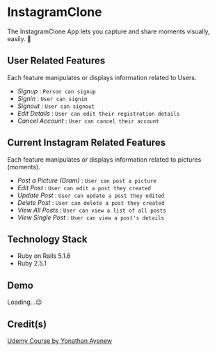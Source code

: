 # InstagramClone

The InstagramClone App lets you capture and share moments visually, easily. 📸

## User Related Features

Each feature manipulates or displays information related to Users.

* _Signup_ : `Person can signup`
* _Signin_ : `User can signin`
* _Signout_ : `User can signout`
* _Edit Details_ : `User can edit their registration details`
* _Cancel Account_ : `User can cancel their account`

## Current Instagram Related Features

Each feature manipulates or displays information related to pictures (moments).

* _Post a Picture (Gram)_ : `User can post a picture`
* _Edit Post_ : `User can edit a post they created`
* _Update Post_ : `User can update a post they edited`
* _Delete Post_ : `User can delete a post they created`
* _View All Posts_ : `User can view a list of all posts`
* _View Single Post_ : `User can view a post's details`

## Technology Stack

* Ruby on Rails 5.1.6
* Ruby 2.5.1

## Demo

Loading...😉

## Credit(s)

[Udemy Course by Yonathan Ayenew](https://www.udemy.com/8-beautiful-ruby-on-rails-apps-in-30-days/)
